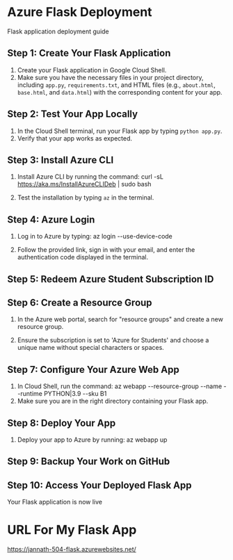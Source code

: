 # Azure Flask Deployment

Flask application deployment guide

## Step 1: Create Your Flask Application

1. Create your Flask application in Google Cloud Shell.
2. Make sure you have the necessary files in your project directory, including `app.py`, `requirements.txt`, and HTML files (e.g., `about.html`, `base.html`, and `data.html`) with the corresponding content for your app.

## Step 2: Test Your App Locally

1. In the Cloud Shell terminal, run your Flask app by typing `python app.py`.
2. Verify that your app works as expected.

## Step 3: Install Azure CLI

1. Install Azure CLI by running the command: curl -sL https://aka.ms/InstallAzureCLIDeb | sudo bash


2. Test the installation by typing `az` in the terminal.

## Step 4: Azure Login

1. Log in to Azure by typing: az login --use-device-code

2. Follow the provided link, sign in with your email, and enter the authentication code displayed in the terminal.

## Step 5: Redeem Azure Student Subscription ID


## Step 6: Create a Resource Group

1. In the Azure web portal, search for "resource groups" and create a new resource group.

2. Ensure the subscription is set to 'Azure for Students' and choose a unique name without special characters or spaces.

## Step 7: Configure Your Azure Web App

1. In Cloud Shell, run the command: az webapp --resource-group <group-name> --name <app-name> --runtime PYTHON|3.9 --sku B1
2. Make sure you are in the right directory containing your Flask app.

## Step 8: Deploy Your App

1. Deploy your app to Azure by running: az webapp up

## Step 9: Backup Your Work on GitHub


## Step 10: Access Your Deployed Flask App

Your Flask application is now live

# URL For My Flask App
https://jannath-504-flask.azurewebsites.net/






